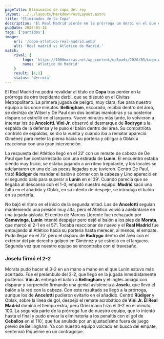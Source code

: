 ```yaml
---
pageTitle: Eliminados de copa del rey
layout: ../../layouts/MarkdownPostLayout.astro
title: "Eliminados de la Copa"
description: 'El Real Madrid pierde en la prórroga un derbi en el que empató dos veces y remató al larguero en otras dos ocasiones.'
pubDate: 2024-01-18
tags: ['partidos']
image:
    url: '/copa-atletico-real-madrid.webp'
    alt: 'Real madrid vs Atletico de Madrid.'
match: 
    rival: {
        logo: 'https://1000marcas.net/wp-content/uploads/2020/03/Logo-Atletico-Madrid.png',
        name: 'Atletico de Madrid'
    }
    result: [4,2]
    status: 'derrota'
---
```


El Real Madrid no podrá revalidar el título de **Copa** tras perder en la prórroga de otro trepidante derbi, que se disputó en el Cívitas Metropolitano. La primera jugada de peligro, muy clara, fue para nuestro equipo a los once minutos. **Bellingham**, escorado, recibió dentro del área, se deshizo de Witsel y De Paul con dos bonitas maniobras y su posterior disparo se estrelló en el larguero. Nueve minutos más tarde, lo volvieron a intentar los de **Ancelotti. Vini Jr.** observó el desmarque de **Rodrygo** a la espalda de la defensa y le puso el balón dentro del área. Su compatriota controló de espaldas, se dio la vuelta y cuando iba a rematar apareció Giménez para meter la pierna hacia su portería y obligar a Oblak a reaccionar con una gran intervención.

La respuesta del Atlético llegó en el 22’ con un remate de cabeza de De Paul que fue contrarrestado con una estirada de **Lunin**. El encuentro estaba siendo muy físico, se estaba jugando a un ritmo trepidante, y los locales se adelantaron en una de las pocas llegadas que tuvieron. Centró De Paul, trató **Rüdiger** de mandar el balón a córner con la cabeza y Lino apareció en el segundo palo para superar a **Lunin** en el 39’. Cuando parecía que se llegaba al descanso con el 1-0, empató nuestro equipo. **Modrić** sacó una falta en el añadido y Oblak, en su intento de despeje, se introdujo el balón en su portería.

No bajó el ritmo en el inicio de la segunda mitad. Los de **Ancelotti** seguían manteniendo una presión muy alta, pero el Atlético volvió a adelantarse en una jugada aislada. El centro de Marcos Llorente fue rechazado por **Camavinga, Lunin** intentó despejar pero dejó el balón a los pies de **Morata**, que marcó el 2-1 en el 57’. Tocaba reaccionar de nuevo y el **Real Madrid** fue empujando al Atlético hacía su portería hasta merecer, al menos, el empate. Pudo llegar en el 75’, pero el disparo de **Rodrygo** dentro del área con el exterior del pie derecho golpeó en Giménez y se estrelló en el larguero. Segunda vez que nuestro equipo se encontraba con el travesaño.

### Joselu firmó el 2-2
Morata pudo hacer el 3-2 en un mano a mano en el que Lunin estuvo más acertado. Fue el preámbulo del 2-2, que llegó en la jugada inmediatamente posterior. **Vini Jr.** entregó el balón a **Bellingham** y el inglés amagó con disparar y sorprendió firmando una genial asistencia a **Joselu**, que llevó el balón a la red con la cabeza. Con este resultado se llegó a la prórroga, aunque los de **Ancelotti** pudieron evitarlo en el añadido. Centró **Rüdiger** y Oblak, sobre la línea de gol, despejó el remate acrobático de **Vini Jr. El Real Madrid** dominó el tiempo extra, pero Griezmann hizo el 3-2 en el minuto 100. La segunda parte de la prórroga fue de nuestro equipo, que lo intentó hasta el final y pudo enviar la eliminatoria a los penaltis con el gol de **Ceballos** en el 110’, que fue anulado por un ajustadísimo fuera de juego previo de Bellingham. Ya con nuestro equipo volcado en busca del empate, sentenció Riquelme en un contragolpe.